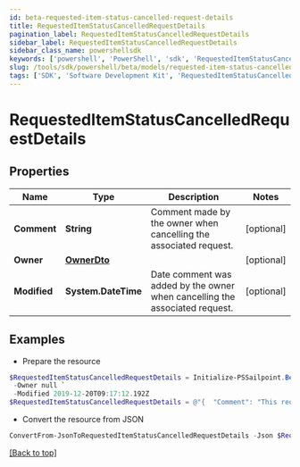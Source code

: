 ```yaml
---
id: beta-requested-item-status-cancelled-request-details
title: RequestedItemStatusCancelledRequestDetails
pagination_label: RequestedItemStatusCancelledRequestDetails
sidebar_label: RequestedItemStatusCancelledRequestDetails
sidebar_class_name: powershellsdk
keywords: ['powershell', 'PowerShell', 'sdk', 'RequestedItemStatusCancelledRequestDetails', 'BetaRequestedItemStatusCancelledRequestDetails'] 
slug: /tools/sdk/powershell/beta/models/requested-item-status-cancelled-request-details
tags: ['SDK', 'Software Development Kit', 'RequestedItemStatusCancelledRequestDetails', 'BetaRequestedItemStatusCancelledRequestDetails']
---
```



# RequestedItemStatusCancelledRequestDetails

## Properties

Name | Type | Description | Notes
------------ | ------------- | ------------- | -------------
**Comment** | **String** | Comment made by the owner when cancelling the associated request. | [optional] 
**Owner** | [**OwnerDto**](owner-dto) |  | [optional] 
**Modified** | **System.DateTime** | Date comment was added by the owner when cancelling the associated request. | [optional] 

## Examples

- Prepare the resource
```powershell
$RequestedItemStatusCancelledRequestDetails = Initialize-PSSailpoint.BetaRequestedItemStatusCancelledRequestDetails  -Comment This request must be cancelled. `
 -Owner null `
 -Modified 2019-12-20T09:17:12.192Z
$RequestedItemStatusCancelledRequestDetails = @"{  "Comment": "This request must be cancelled.", "Owner": null, "Modified": "2019-12-20T09:17:12.192Z" }"@
```

- Convert the resource from JSON
```powershell
ConvertFrom-JsonToRequestedItemStatusCancelledRequestDetails -Json $RequestedItemStatusCancelledRequestDetails
```


[[Back to top]](#) 

